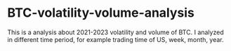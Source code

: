 # BTC-volatility-volume-analysis
This is a analysis about 2021-2023 volatility and volume of BTC. I analyzed in different time period, for example trading time of US, week, month, year.
